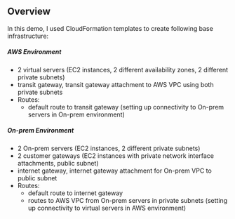 
## Overview

In this demo, I used CloudFormation templates to create following base infrastructure:

##### AWS Environment
* 2 virtual servers (EC2 instances, 2 different availability zones, 2 different private subnets)
* transit gateway, transit gateway attachment to AWS VPC using both private subnets
* Routes:
  * default route to transit gateway (setting up connectivity to On-prem servers in On-prem environment)  
##### On-prem Environment
* 2 On-prem servers (EC2 instances, 2 different private subnets)
* 2 customer gateways (EC2 instances with private network interface attachments, public subnet)
* internet gateway, internet gateway attachment for On-prem VPC to public subnet
* Routes:
  * default route to internet gateway
  * routes to AWS VPC from On-prem servers in private subnets (setting up connectivity to virtual servers in AWS environment)
